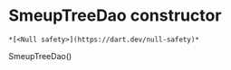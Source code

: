 


# SmeupTreeDao constructor




    *[<Null safety>](https://dart.dev/null-safety)*



SmeupTreeDao()












